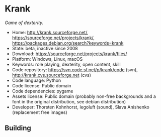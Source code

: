 # Krank

_Game of dexterity._

- Home: http://krank.sourceforge.net/, https://sourceforge.net/projects/krank/, https://packages.debian.org/search?keywords=krank
- State: beta, inactive since 2008
- Download: https://sourceforge.net/projects/krank/files/
- Platform: Windows, Linux, macOS
- Keywords: role playing, dexterity, open content, skill
- Code repository: https://svn.code.sf.net/p/krank/code (svn), http://krank.cvs.sourceforge.net (cvs)
- Code language: Python
- Code license: Public domain
- Code dependencies: pygame
- Assets license: Public domain (probably non-free backgrounds and a font in the original distribution, see debian distribution)
- Developer: Thorsten Kohnhorst, legoluft (sound), Slava Anishenko (replacement free images)

## Building
